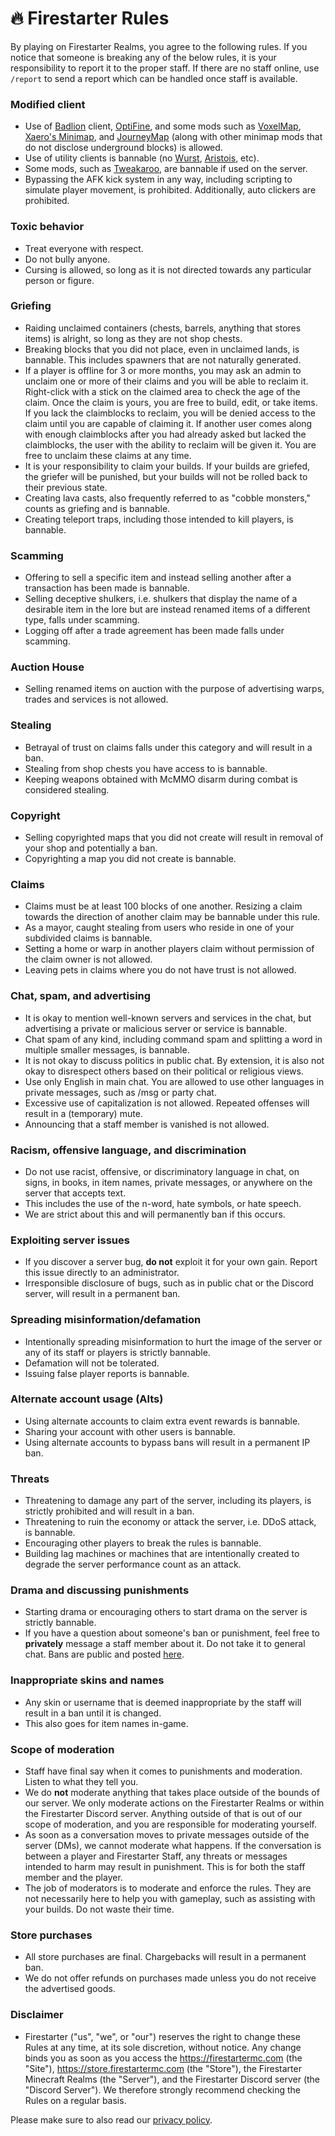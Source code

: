 # 🔥 Firestarter Rules
By playing on Firestarter Realms, you agree to the following rules. If you notice that someone is breaking any of the below rules, it is your responsibility to report it to the proper staff. If there are no staff online, use `/report` to send a report which can be handled once staff is available.

### Modified client
* Use of [Badlion](https://client.badlion.net/) client, [OptiFine](https://www.optifine.net/home), and some mods such as [VoxelMap](https://www.curseforge.com/minecraft/mc-mods/voxelmap), [Xaero's Minimap](https://www.curseforge.com/minecraft/mc-mods/xaeros-minimap), and [JourneyMap](https://www.curseforge.com/minecraft/mc-mods/journeymap) (along with other minimap mods that do not disclose underground blocks) is allowed.
* Use of utility clients is bannable (no [Wurst](https://www.wurstclient.net/), [Aristois](https://aristois.net/), etc).
* Some mods, such as [Tweakaroo](https://www.curseforge.com/minecraft/mc-mods/tweakeroo), are bannable if used on the server.
* Bypassing the AFK kick system in any way, including scripting to simulate player movement, is prohibited. Additionally, auto clickers are prohibited.

### Toxic behavior
* Treat everyone with respect.
* Do not bully anyone.
* Cursing is allowed, so long as it is not directed towards any particular person or figure.

### Griefing
* Raiding unclaimed containers (chests, barrels, anything that stores items) is alright, so long as they are not shop chests.
* Breaking blocks that you did not place, even in unclaimed lands, is bannable. This includes spawners that are not naturally generated.
* If a player is offline for 3 or more months, you may ask an admin to unclaim one or more of their claims and you will be able to reclaim it. Right-click with a stick on the claimed area to check the age of the claim. Once the claim is yours, you are free to build, edit, or take items. If you lack the claimblocks to reclaim, you will be denied access to the claim until you are capable of claiming it. If another user comes along with enough claimblocks after you had already asked but lacked the claimblocks, the user with the ability to reclaim will be given it. You are free to unclaim these claims at any time.
* It is your responsibility to claim your builds. If your builds are griefed, the griefer will be punished, but your builds will not be rolled back to their previous state.
* Creating lava casts, also frequently referred to as "cobble monsters," counts as griefing and is bannable.
* Creating teleport traps, including those intended to kill players, is bannable.
  
### Scamming
* Offering to sell a specific item and instead selling another after a transaction has been made is bannable.
* Selling deceptive shulkers, i.e. shulkers that display the name of a desirable item in the lore but are instead renamed items of a different type, falls under scamming.
* Logging off after a trade agreement has been made falls under scamming.

### Auction House
* Selling renamed items on auction with the purpose of advertising warps, trades and services is not allowed.

### Stealing
* Betrayal of trust on claims falls under this category and will result in a ban.
* Stealing from shop chests you have access to is bannable.
* Keeping weapons obtained with McMMO disarm during combat is considered stealing.

### Copyright
* Selling copyrighted maps that you did not create will result in removal of your shop and potentially a ban.
* Copyrighting a map you did not create is bannable.

### Claims
* Claims must be at least 100 blocks of one another. Resizing a claim towards the direction of another claim may be bannable under this rule.
* As a mayor, caught stealing from users who reside in one of your subdivided claims is bannable.
* Setting a home or warp in another players claim without permission of the claim owner is not allowed. 
* Leaving pets in claims where you do not have trust is not allowed.

### Chat, spam, and advertising
* It is okay to mention well-known servers and services in the chat, but advertising a private or malicious server or service is bannable.
* Chat spam of any kind, including command spam and splitting a word in multiple smaller messages, is bannable.
* It is not okay to discuss politics in public chat. By extension, it is also not okay to disrespect others based on their political or religious views.
* Use only English in main chat. You are allowed to use other languages in private messages, such as /msg or party chat.
* Excessive use of capitalization is not allowed. Repeated offenses will result in a (temporary) mute. 
* Announcing that a staff member is vanished is not allowed. 

### Racism, offensive language, and discrimination
* Do not use racist, offensive, or discriminatory language in chat, on signs, in books, in item names, private messages, or anywhere on the server that accepts text.
* This includes the use of the n-word, hate symbols, or hate speech.
* We are strict about this and will permanently ban if this occurs.

### Exploiting server issues
* If you discover a server bug, **do not** exploit it for your own gain. Report this issue directly to an administrator.
* Irresponsible disclosure of bugs, such as in public chat or the Discord server, will result in a permanent ban.

### Spreading misinformation/defamation
* Intentionally spreading misinformation to hurt the image of the server or any of its staff or players is strictly bannable.
* Defamation will not be tolerated.
* Issuing false player reports is bannable.

### Alternate account usage (Alts)
* Using alternate accounts to claim extra event rewards is bannable.
* Sharing your account with other users is bannable.
* Using alternate accounts to bypass bans will result in a permanent IP ban.

### Threats
* Threatening to damage any part of the server, including its players, is strictly prohibited and will result in a ban.
* Threatening to ruin the economy or attack the server, i.e. DDoS attack, is bannable.
* Encouraging other players to break the rules is bannable.
* Building lag machines or machines that are intentionally created to degrade the server performance count as an attack.
  
### Drama and discussing punishments 
* Starting drama or encouraging others to start drama on the server is strictly bannable.
* If you have a question about someone's ban or punishment, feel free to **privately** message a staff member about it. Do not take it to general chat. Bans are public and posted [here](https://bans.firestartermc.com/bans.php).

### Inappropriate skins and names
* Any skin or username that is deemed inappropriate by the staff will result in a ban until it is changed. 
* This also goes for item names in-game.

### Scope of moderation
* Staff have final say when it comes to punishments and moderation. Listen to what they tell you.
* We do **not** moderate anything that takes place outside of the bounds of our server. We only moderate actions on the Firestarter Realms or within the Firestarter Discord server. Anything outside of that is out of our scope of moderation, and you are responsible for moderating yourself.
* As soon as a conversation moves to private messages outside of the server (DMs), we cannot moderate what happens. If the conversation is between a player and Firestarter Staff, any threats or messages intended to harm may result in punishment. This is for both the staff member and the player.
* The job of moderators is to moderate and enforce the rules. They are not necessarily here to help you with gameplay, such as assisting with your builds. Do not waste their time.

### Store purchases
* All store purchases are final. Chargebacks will result in a permanent ban.
* We do not offer refunds on purchases made unless you do not receive the advertised goods.

### Disclaimer
* Firestarter ("us", "we", or "our") reserves the right to change these Rules at any time, at its sole discretion, without notice. Any change binds you as soon as you access the https://firestartermc.com (the "Site"), https://store.firestartermc.com (the "Store"), the Firestarter Minecraft Realms (the "Server"), and the Firestarter Discord server (the "Discord Server"). We therefore strongly recommend checking the Rules on a regular basis.

Please make sure to also read our [privacy policy](https://firestartermc.com/privacy).
